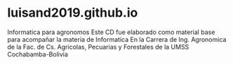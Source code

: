 # luisand2019.github.io
Informatica para agronomos
Este CD fue elaborado como material base para acompañar la materia de Informatica
En la Carrera de Ing. Agronomica de la Fac. de Cs. Agricolas, Pecuarias y Forestales
de la UMSS
Cochabamba-Bolivia

